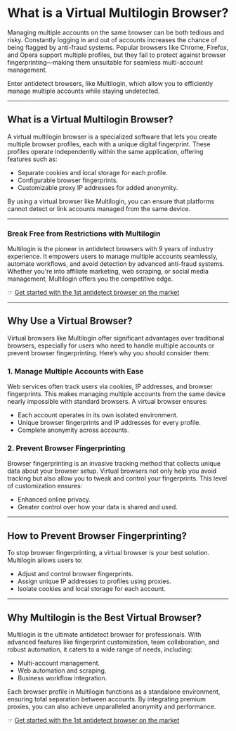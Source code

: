 # What is a Virtual Multilogin Browser?

Managing multiple accounts on the same browser can be both tedious and risky. Constantly logging in and out of accounts increases the chance of being flagged by anti-fraud systems. Popular browsers like Chrome, Firefox, and Opera support multiple profiles, but they fail to protect against browser fingerprinting—making them unsuitable for seamless multi-account management.

Enter antidetect browsers, like Multilogin, which allow you to efficiently manage multiple accounts while staying undetected.

---

## What is a Virtual Multilogin Browser?

A virtual multilogin browser is a specialized software that lets you create multiple browser profiles, each with a unique digital fingerprint. These profiles operate independently within the same application, offering features such as:

- Separate cookies and local storage for each profile.
- Configurable browser fingerprints.
- Customizable proxy IP addresses for added anonymity.

By using a virtual browser like Multilogin, you can ensure that platforms cannot detect or link accounts managed from the same device.

---

### Break Free from Restrictions with Multilogin

Multilogin is the pioneer in antidetect browsers with 9 years of industry experience. It empowers users to manage multiple accounts seamlessly, automate workflows, and avoid detection by advanced anti-fraud systems. Whether you're into affiliate marketing, web scraping, or social media management, Multilogin offers you the competitive edge.

☞ [Get started with the 1st antidetect browser on the market](https://bit.ly/multIlogin)

---

## Why Use a Virtual Browser?

Virtual browsers like Multilogin offer significant advantages over traditional browsers, especially for users who need to handle multiple accounts or prevent browser fingerprinting. Here’s why you should consider them:

### 1. Manage Multiple Accounts with Ease
Web services often track users via cookies, IP addresses, and browser fingerprints. This makes managing multiple accounts from the same device nearly impossible with standard browsers. A virtual browser ensures:

- Each account operates in its own isolated environment.
- Unique browser fingerprints and IP addresses for every profile.
- Complete anonymity across accounts.

### 2. Prevent Browser Fingerprinting
Browser fingerprinting is an invasive tracking method that collects unique data about your browser setup. Virtual browsers not only help you avoid tracking but also allow you to tweak and control your fingerprints. This level of customization ensures:

- Enhanced online privacy.
- Greater control over how your data is shared and used.

---

## How to Prevent Browser Fingerprinting?

To stop browser fingerprinting, a virtual browser is your best solution. Multilogin allows users to:

- Adjust and control browser fingerprints.
- Assign unique IP addresses to profiles using proxies.
- Isolate cookies and local storage for each account.

---

## Why Multilogin is the Best Virtual Browser?

Multilogin is the ultimate antidetect browser for professionals. With advanced features like fingerprint customization, team collaboration, and robust automation, it caters to a wide range of needs, including:

- Multi-account management.
- Web automation and scraping.
- Business workflow integration.

Each browser profile in Multilogin functions as a standalone environment, ensuring total separation between accounts. By integrating premium proxies, you can also achieve unparalleled anonymity and performance.

☞ [Get started with the 1st antidetect browser on the market](https://bit.ly/multIlogin)
